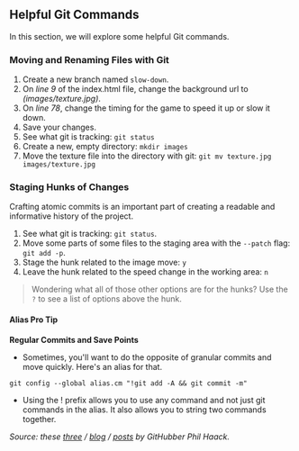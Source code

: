## Helpful Git Commands

In this section, we will explore some helpful Git commands.

### Moving and Renaming Files with Git

1. Create a new branch named `slow-down`.
1. On *line 9* of the index.html file, change the background url to *(images/texture.jpg)*.
1. On *line 78*, change the timing for the game to speed it up or slow it down.
1. Save your changes.
1. See what git is tracking: `git status`
1. Create a new, empty directory: `mkdir images`
1. Move the texture file into the directory with git: `git mv texture.jpg images/texture.jpg`

### Staging Hunks of Changes

Crafting atomic commits is an important part of creating a readable and informative history of the project.

1. See what git is tracking: `git status`.
1. Move some parts of some files to the staging area with the `--patch` flag: `git add -p`.
1. Stage the hunk related to the image move: `y`
1. Leave the hunk related to the speed change in the working area: `n`

> Wondering what all of those other options are for the hunks? Use the `?` to see a list of options above the hunk.

#### Alias Pro Tip

**Regular Commits and Save Points**
- Sometimes, you'll want to do the opposite of granular commits and move quickly. Here's an alias for that.
```
git config --global alias.cm "!git add -A && git commit -m"
```
- Using the ! prefix allows you to use any command and not just git commands in the alias. It also allows you to string two commands together.

*Source: these [three](http://haacked.com/archive/2014/07/28/github-flow-aliases/) / [blog](http://haacked.com/archive/2015/06/29/git-migrate/) /  [posts](http://haacked.com/archive/2017/01/04/git-alias-open-url/) by GitHubber Phil Haack.*
